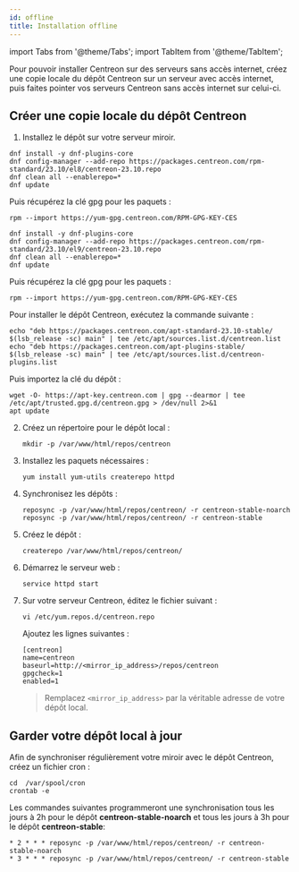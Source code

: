 ```yaml
---
id: offline
title: Installation offline
---
```

import Tabs from '@theme/Tabs';
import TabItem from '@theme/TabItem';

Pour pouvoir installer Centreon sur des serveurs sans accès internet, créez une copie locale du dépôt Centreon sur un serveur avec accès internet, puis faites pointer vos serveurs Centreon sans accès internet sur celui-ci.

## Créer une copie locale du dépôt Centreon

1. Installez le dépôt sur votre serveur miroir.

<Tabs groupId="sync">
<TabItem value="Alma / RHEL / Oracle Linux 8" label="Alma / RHEL / Oracle Linux 8">

```shell
dnf install -y dnf-plugins-core
dnf config-manager --add-repo https://packages.centreon.com/rpm-standard/23.10/el8/centreon-23.10.repo
dnf clean all --enablerepo=*
dnf update
```

Puis récupérez la clé gpg pour les paquets :

```shell
rpm --import https://yum-gpg.centreon.com/RPM-GPG-KEY-CES
```

</TabItem>
<TabItem value="Alma / RHEL / Oracle Linux 9" label="Alma / RHEL / Oracle Linux 9">

```shell
dnf install -y dnf-plugins-core
dnf config-manager --add-repo https://packages.centreon.com/rpm-standard/23.10/el9/centreon-23.10.repo
dnf clean all --enablerepo=*
dnf update
```

Puis récupérez la clé gpg pour les paquets :

```shell
rpm --import https://yum-gpg.centreon.com/RPM-GPG-KEY-CES
```

</TabItem>
<TabItem value="Debian 11 & 12" label="Debian 11 & 12">

Pour installer le dépôt Centreon, exécutez la commande suivante :

```shell
echo "deb https://packages.centreon.com/apt-standard-23.10-stable/ $(lsb_release -sc) main" | tee /etc/apt/sources.list.d/centreon.list
echo "deb https://packages.centreon.com/apt-plugins-stable/ $(lsb_release -sc) main" | tee /etc/apt/sources.list.d/centreon-plugins.list
```

Puis importez la clé du dépôt :

```shell
wget -O- https://apt-key.centreon.com | gpg --dearmor | tee /etc/apt/trusted.gpg.d/centreon.gpg > /dev/null 2>&1
apt update
```

</TabItem>
</Tabs>

2. Créez un répertoire pour le dépôt local :

   ```shell
   mkdir -p /var/www/html/repos/centreon
   ```

3. Installez les paquets nécessaires :

   ```shell
   yum install yum-utils createrepo httpd
   ```

4. Synchronisez les dépôts :

   ```shell
   reposync -p /var/www/html/repos/centreon/ -r centreon-stable-noarch
   reposync -p /var/www/html/repos/centreon/ -r centreon-stable
   ```

5. Créez le dépôt :

   ```shell
   createrepo /var/www/html/repos/centreon/
   ```

6. Démarrez le serveur web :

   ```shell
   service httpd start
   ```

7. Sur votre serveur Centreon, éditez le fichier suivant :

   ```shell
   vi /etc/yum.repos.d/centreon.repo
   ```

   Ajoutez les lignes suivantes :

   ```shell
   [centreon]
   name=centreon
   baseurl=http://<mirror_ip_address>/repos/centreon
   gpgcheck=1
   enabled=1
   ```

   > Remplacez `<mirror_ip_address>` par la véritable adresse de votre dépôt local.

## Garder votre dépôt local à jour

Afin de synchroniser régulièrement votre miroir avec le dépôt Centreon, créez un fichier cron :

```shell
cd  /var/spool/cron
crontab -e
```

Les commandes suivantes programmeront une synchronisation tous les jours à 2h pour le dépôt **centreon-stable-noarch** et tous les jours à 3h pour le dépôt **centreon-stable**:

```shell
* 2 * * * reposync -p /var/www/html/repos/centreon/ -r centreon-stable-noarch
* 3 * * * reposync -p /var/www/html/repos/centreon/ -r centreon-stable
```
